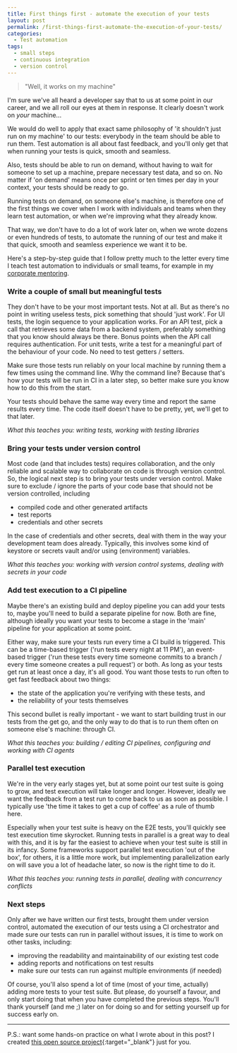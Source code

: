 ```yaml
---
title: First things first - automate the execution of your tests
layout: post
permalink: /first-things-first-automate-the-execution-of-your-tests/
categories:
  - Test automation
tags:
  - small steps
  - continuous integration
  - version control
---
```

> "Well, it works on my machine"

I'm sure we've all heard a developer say that to us at some point in our career, and we all roll our eyes at them in response. It clearly doesn't work on _your_ machine...

We would do well to apply that exact same philosophy of 'it shouldn't just run on my machine' to our tests: everybody in the team should be able to run them. Test automation is all about fast feedback, and you'll only get that when running your tests is quick, smooth and seamless.

Also, tests should be able to run on demand, without having to wait for someone to set up a machine, prepare necessary test data, and so on. No matter if 'on demand' means once per sprint or ten times per day in your context, your tests should be ready to go.

Running tests on demand, on someone else's machine, is therefore one of the first things we cover when I work with individuals and teams when they learn test automation, or when we're improving what they already know.

That way, we don't have to do a lot of work later on, when we wrote dozens or even hundreds of tests, to automate the running of our test and make it that quick, smooth and seamless experience we want it to be.

Here's a step-by-step guide that I follow pretty much to the letter every time I teach test automation to individuals or small teams, for example in my [corporate mentoring](/mentoring/).

### Write a couple of small but meaningful tests

They don't have to be your most important tests. Not at all. But as there's no point in writing useless tests, pick something that should 'just work'. For UI tests, the login sequence to your application works. For an API test, pick a call that retrieves some data from a backend system, preferably something that you know should always be there. Bonus points when the API call requires authentication. For unit tests, write a test for a meaningful part of the behaviour of your code. No need to test getters / setters.

Make sure those tests run reliably on your local machine by running them a few times using the command line. Why the command line? Because that's how your tests will be run in CI in a later step, so better make sure you know how to do this from the start.

Your tests should behave the same way every time and report the same results every time. The code itself doesn't have to be pretty, yet, we'll get to that later.

_What this teaches you: writing tests, working with testing libraries_

### Bring your tests under version control

Most code (and that includes tests) requires collaboration, and the only reliable and scalable way to collaborate on code is through version control. So, the logical next step is to bring your tests under version control. Make sure to exclude / ignore the parts of your code base that should not be version controlled, including

* compiled code and other generated artifacts
* test reports
* credentials and other secrets

In the case of credentials and other secrets, deal with them in the way your development team does already. Typically, this involves some kind of keystore or secrets vault and/or using (environment) variables.

_What this teaches you: working with version control systems, dealing with secrets in your code_

### Add test execution to a CI pipeline

Maybe there's an existing build and deploy pipeline you can add your tests to, maybe you'll need to build a separate pipeline for now. Both are fine, although ideally you want your tests to become a stage in the 'main' pipeline for your application at some point.

Either way, make sure your tests run every time a CI build is triggered. This can be a time-based trigger ('run tests every night at 11 PM'), an event-based trigger ('run these tests every time someone commits to a branch / every time someone creates a pull request') or both. As long as your tests get run at least once a day, it's all good. You want those tests to run often to get fast feedback about two things:

* the state of the application you're verifying with these tests, and
* the reliability of your tests themselves

This second bullet is really important - we want to start building trust in our tests from the get go, and the only way to do that is to run them often on someone else's machine: through CI.

_What this teaches you: building / editing CI pipelines, configuring and working with CI agents_

### Parallel test execution

We're in the very early stages yet, but at some point our test suite is going to grow, and test execution will take longer and longer. However, ideally we want the feedback from a test run to come back to us as soon as possible. I typically use 'the time it takes to get a cup of coffee' as a rule of thumb here.

Especially when your test suite is heavy on the E2E tests, you'll quickly see test execution time skyrocket. Running tests in parallel is a great way to deal with this, and it is by far the easiest to achieve when your test suite is still in its infancy. Some frameworks support parallel test execution 'out of the box', for others, it is a little more work, but implementing parallelization early on will save you a lot of headache later, so now is the right time to do it.

_What this teaches you: running tests in parallel, dealing with concurrency conflicts_

### Next steps

Only after we have written our first tests, brought them under version control, automated the execution of our tests using a CI orchestrator and made sure our tests can run in parallel without issues, it is time to work on other tasks, including:

* improving the readability and maintainability of our existing test code
* adding reports and notifications on test results
* make sure our tests can run against multiple environments (if needed)

Of course, you'll also spend a lot of time (most of your time, actually) adding more tests to your test suite. But please, do yourself a favour, and only start doing that when you have completed the previous steps. You'll thank yourself (and me ;) later on for doing so and for setting yourself up for success early on.

---
P.S.: want some hands-on practice on what I wrote about in this post? I created [this open source project](https://github.com/basdijkstra/a-test-automation-project){:target="_blank"} just for you.